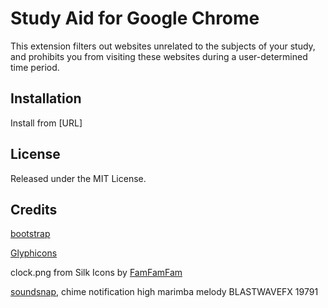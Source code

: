 # Study Aid for Google Chrome
This extension filters out websites unrelated to the subjects of your study, and prohibits you from visiting these websites during a user-determined time period.

## Installation
Install from [URL]

## License
Released under the MIT License.

## Credits
[bootstrap](http://getbootstrap.com)

[Glyphicons](http://glyphicons.com)

clock.png from Silk Icons by [FamFamFam](http://www.famfamfam.com)

[soundsnap](http://soundsnap.com), chime notification high marimba melody BLASTWAVEFX 19791
